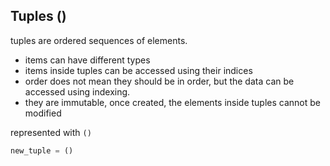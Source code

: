 ## Tuples ()

tuples are ordered sequences of elements.

- items can have different types
- items inside tuples can be accessed using their indices
- order does not mean they should be in order, but the data can be accessed using indexing.
- they are immutable, once created, the elements inside tuples cannot be modified

represented with `()`

```py
new_tuple = ()
```
